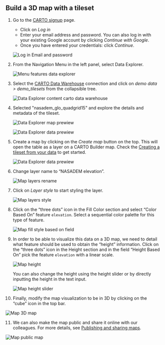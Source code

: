 ## Build a 3D map with a tileset

1. Go to the <a href="http://app.carto.com/signup" target="_blank">CARTO signup</a> page.
   - Click on *Log in*
   - Enter your email address and password. You can also log in with your existing Google account by clicking *Continue with Google*.
   - Once you have entered your credentials: click *Continue*.

   ![Log in Email and password](/img/cloud-native-workspace/get-started/login.png)

2. From the Navigation Menu in the left panel, select Data Explorer. 

   ![Menu features data explorer](/img/cloud-native-workspace/tutorials/tutorial1_the_menu_features_data_explorer.png)

3. Select the [CARTO Data Warehouse](../../connections/carto-data-warehouse) connection and click on *demo data > demo_tilesets* from the collapsible tree. 

   ![Data Explorer content carto data warehouse](/img/cloud-native-workspace/tutorials/tutorial3_content_carto_dw_demo_tilesets.png)

4. Selected "nasadem_glo_quadgrid15" and explore the details and metadata of the tileset. 

   ![Data Explorer map prewiew](/img/cloud-native-workspace/tutorials/tutorial3_tileset_details.png)

   ![Data Explorer data prewiew](/img/cloud-native-workspace/tutorials/tutorial3_tileset_metadata.png)

5. Create a map by clicking on the *Create map* button on the top. This will open the table as a layer on a CARTO Builder map. Check the [Creating a tileset from your data](../../data-explorer/creating-a-tileset-from-your-data) to get started.

   ![Data Explorer data prewiew](/img/cloud-native-workspace/tutorials/tutorial3_create_map_from_tileset.png)

6. Change layer name to “NASADEM elevation”.

   ![Map layers rename](/img/cloud-native-workspace/tutorials/tutorial3_map_layer_rename.png)

7. Click on *Layer style* to start styling the layer.

   ![Map layers style](/img/cloud-native-workspace/tutorials/tutorial3_map_layer_style.png)

8. Click on the “three dots” icon in the Fill Color section and select “Color Based On” feature `elevation`. Select a sequential color palette for this type of feature. 

   ![Map fill style based on field](/img/cloud-native-workspace/tutorials/tutorial3_map_fill_based_on.png)

9. In order to be able to visualize this data on a 3D map, we need to detail what feature should be used to obtain the “height” information. Click on the “three dots” icon in the Height section and in the field “Height Based On” pick the feature `elevation` with a linear scale.

   ![Map height](/img/cloud-native-workspace/tutorials/tutorial3_map_height.png)

   You can also change the height using the height slider or by directly inputting the height in the 
text input.

   ![Map height slider](/img/cloud-native-workspace/tutorials/tutorial3_map_height_slider.png)

10. Finally, modify the map visualization to be in 3D by clicking on the “cube” icon in the top bar. 

   ![Map 3D map](/img/cloud-native-workspace/tutorials/tutorial3_map_3D.png)

11. We can also make the map public and share it online with our colleagues. For more details, see [Publishing and sharing maps](../../maps/publishing-and-sharing-maps).

   ![Map public map](/img/cloud-native-workspace/tutorials/tutorial3_map_public.png)

